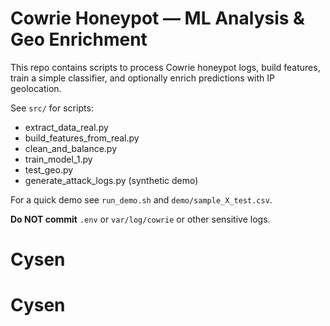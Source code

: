 # Cowrie Honeypot — ML Analysis & Geo Enrichment

This repo contains scripts to process Cowrie honeypot logs, build features, train a simple classifier, and optionally enrich predictions with IP geolocation.

See `src/` for scripts:
- extract_data_real.py
- build_features_from_real.py
- clean_and_balance.py
- train_model_1.py
- test_geo.py
- generate_attack_logs.py (synthetic demo)

For a quick demo see `run_demo.sh` and `demo/sample_X_test.csv`.

**Do NOT commit** `.env` or `var/log/cowrie` or other sensitive logs.
# Cysen
# Cysen
